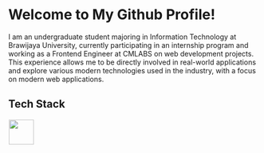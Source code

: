 # Welcome to My Github Profile!
I am an undergraduate student majoring in Information Technology at Brawijaya University, currently participating in an internship program and working as a Frontend Engineer at CMLABS on web development projects. This experience allows me to be directly involved in real-world applications and explore various modern technologies used in the industry, with a focus on modern web applications.


## Tech Stack
  <img src="https://skillicons.dev/icons?i=javascript,cpp,html,css,nodejs,react,bootstrap,photoshop,python,flutter,debian,tailwind,php,docker,figma" height="50" style="margin: 1px"/> 
</p>







